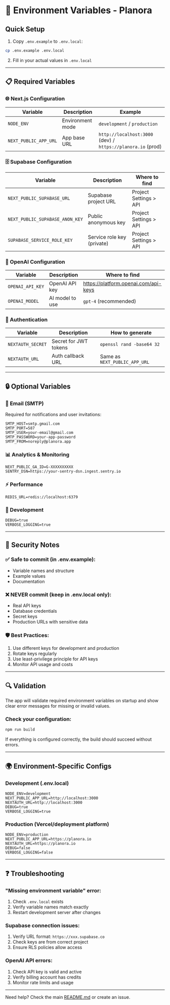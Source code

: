 # 🔧 Environment Variables - Planora

## Quick Setup

1. Copy `.env.example` to `.env.local`:

```bash
cp .env.example .env.local
```

2. Fill in your actual values in `.env.local`

---

## 📋 Required Variables

### 🌐 Next.js Configuration

| Variable              | Description      | Example                                                     |
| --------------------- | ---------------- | ----------------------------------------------------------- |
| `NODE_ENV`            | Environment mode | `development` / `production`                                |
| `NEXT_PUBLIC_APP_URL` | App base URL     | `http://localhost:3000` (dev) / `https://planora.io` (prod) |

### 🗄️ Supabase Configuration

| Variable                        | Description                | Where to find          |
| ------------------------------- | -------------------------- | ---------------------- |
| `NEXT_PUBLIC_SUPABASE_URL`      | Supabase project URL       | Project Settings > API |
| `NEXT_PUBLIC_SUPABASE_ANON_KEY` | Public anonymous key       | Project Settings > API |
| `SUPABASE_SERVICE_ROLE_KEY`     | Service role key (private) | Project Settings > API |

### 🤖 OpenAI Configuration

| Variable         | Description     | Where to find                        |
| ---------------- | --------------- | ------------------------------------ |
| `OPENAI_API_KEY` | OpenAI API key  | https://platform.openai.com/api-keys |
| `OPENAI_MODEL`   | AI model to use | `gpt-4` (recommended)                |

### 🔐 Authentication

| Variable          | Description           | How to generate               |
| ----------------- | --------------------- | ----------------------------- |
| `NEXTAUTH_SECRET` | Secret for JWT tokens | `openssl rand -base64 32`     |
| `NEXTAUTH_URL`    | Auth callback URL     | Same as `NEXT_PUBLIC_APP_URL` |

---

## 🔒 Optional Variables

### 📧 Email (SMTP)

Required for notifications and user invitations:

```env
SMTP_HOST=smtp.gmail.com
SMTP_PORT=587
SMTP_USER=your-email@gmail.com
SMTP_PASSWORD=your-app-password
SMTP_FROM=noreply@planora.app
```

### 📊 Analytics & Monitoring

```env
NEXT_PUBLIC_GA_ID=G-XXXXXXXXXX
SENTRY_DSN=https://your-sentry-dsn.ingest.sentry.io
```

### ⚡ Performance

```env
REDIS_URL=redis://localhost:6379
```

### 🐛 Development

```env
DEBUG=true
VERBOSE_LOGGING=true
```

---

## 🚨 Security Notes

### ✅ **Safe to commit** (in .env.example):

- Variable names and structure
- Example values
- Documentation

### ❌ **NEVER commit** (keep in .env.local only):

- Real API keys
- Database credentials
- Secret keys
- Production URLs with sensitive data

### 🛡️ **Best Practices**:

1. Use different keys for development and production
2. Rotate keys regularly
3. Use least-privilege principle for API keys
4. Monitor API usage and costs

---

## 🔍 Validation

The app will validate required environment variables on startup and show clear error messages for missing or invalid values.

### Check your configuration:

```bash
npm run build
```

If everything is configured correctly, the build should succeed without errors.

---

## 🌍 Environment-Specific Configs

### Development (.env.local)

```env
NODE_ENV=development
NEXT_PUBLIC_APP_URL=http://localhost:3000
NEXTAUTH_URL=http://localhost:3000
DEBUG=true
VERBOSE_LOGGING=true
```

### Production (Vercel/deployment platform)

```env
NODE_ENV=production
NEXT_PUBLIC_APP_URL=https://planora.io
NEXTAUTH_URL=https://planora.io
DEBUG=false
VERBOSE_LOGGING=false
```

---

## ❓ Troubleshooting

### "Missing environment variable" error:

1. Check `.env.local` exists
2. Verify variable names match exactly
3. Restart development server after changes

### Supabase connection issues:

1. Verify URL format: `https://xxx.supabase.co`
2. Check keys are from correct project
3. Ensure RLS policies allow access

### OpenAI API errors:

1. Check API key is valid and active
2. Verify billing account has credits
3. Monitor rate limits and usage

---

Need help? Check the main [README.md](../README.md) or create an issue.
